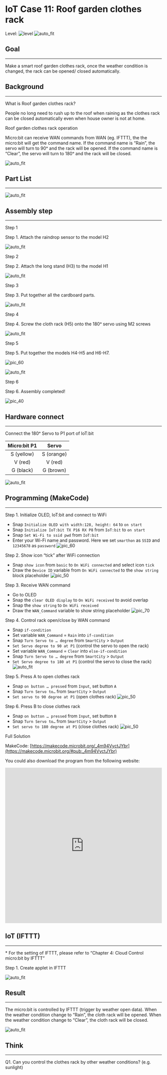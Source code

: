 # IoT Case 11: Roof garden clothes rack

Level: ![level](images/level4.png)
![auto_fit](images/Case11/case-11.png)<P>

## Goal
<HR>

Make a smart roof garden clothes rack, once the weather condition is changed, the rack can be opened/ closed automatically.

## Background
<HR>

<span id="subtitle">What is Roof garden clothes rack?</span><BR><P>
People no long need to rush up to the roof when raining as the clothes rack can be closed automatically even when house owner is not at home.<BR><P>
<span id="subtitle">Roof garden clothes rack operation</span><BR><P>
Micro:bit can receive WAN commands from WAN (eg. IFTTT), the the micro:bit will get the command name. If the command name is “Rain”, the servo will turn to 90ᵒ and the rack will be opened. If the command name is “Clear”, the servo will turn to 180ᵒ and the rack will be closed.<BR><P>
![auto_fit](images/Case11/Concept-diagram-Case11.png)<P>

## Part List
<HR>

![auto_fit](images/Case11/Case11_parts.png)<P>
 
## Assembly step
<HR>

<span id="subtitle">Step 1</span><BR><P>
Step 1. Attach the raindrop sensor to the model H2<BR><P>
![auto_fit](images/Case11/Case11_ass1.png)<P>
<span id="subtitle">Step 2</span><BR><P>
Step 2. Attach the long stand (H3) to the model H1<BR><P>
![auto_fit](images/Case11/Case11_ass2.png)<P>
<span id="subtitle">Step 3</span><BR><P>
Step 3. Put together all the cardboard parts.<BR><P>
![auto_fit](images/Case11/Case11_ass3.png)<P>
<span id="subtitle">Step 4</span><BR><P>
Step 4. Screw the cloth rack (H5) onto the 180ᵒ servo using M2 screws  <BR><P>
![auto_fit](images/Case11/Case11_ass4.png)<P>
<span id="subtitle">Step 5</span><BR><P>
Step 5. Put together the models H4-H5 and H6-H7. <BR><P>
![pic_60](images/Case11/Case11_ass5.png)<P>
![auto_fit](images/Case11/Case11_ass6.png)<P>
<span id="subtitle">Step 6</span><BR><P>
Step 6. Assembly completed!<BR><P>
![pic_40](images/Case11/Case11_ass7.png)<P>


## Hardware connect
<HR>

Connect the 180ᵒ Servo to P1 port of IoT:bit<BR><P>

Micro:bit P1|Servo
:-: | :-: 
S (yellow) |S (orange)
V (red)	| V (red)
G (black) | G (brown)

![auto_fit](images/Case11/Case11_hardware.png)<P>

## Programming (MakeCode)
<HR>

<span id="subtitle">Step 1. Initialize OLED, IoT:bit and connect to WiFi</span><BR><P>
* Snap `Initialize OLED with width:128, height: 64` to `on start`
* Snap `Initialize IoT:bit TX P16 RX P8` from `IoT:bit` to `on start`
* Snap `Set Wi-Fi to ssid pwd` from `IoT:bit`
* Enter your Wi-Fi name and password. Here we set `smarthon` as `SSID` and `12345678` as `password`
![pic_60](images/Case11/Case11_p1.png)<P>

<span id="subtitle">Step 2. Show icon “tick” after WiFi connection</span><BR><P>
* Snap `show icon` from `basic` to `On WiFi connected` and select icon `tick`
* Draw the `Device ID` variable from `On WiFi connected` to the `show string` block placeholder
![pic_50](images/Case11/Case11_p2.png)<P>

<span id="subtitle">Step 3. Receive WAN command</span><BR><P>
* Go to OLED
* Snap the `clear OLED display` to `On WiFi received` to avoid overlap
* Snap the `show string` to `On WiFi received`
* Draw the `WAN_Command` variable to show string placeholder
![pic_70](images/Case11/Case11_p3.png)<P>

<span id="subtitle">Step 4. Control rack open/close by WAN command</span><BR><P>
* Snap `if-condition`
* Set variable `WAN_Command` = `Rain` into `if-condition`
* Snap `Turn Servo to … degree` from `SmartCity` > `Output`
* `Set Servo degree to 90 at P1` (control the servo to open the rack)
* Set variable `WAN_Command` = `Clear` into `else-if-condition`
* Snap `Turn Servo to … degree` from `SmartCity` > `Output`
* `Set Servo degree to 180 at P1` (control the servo to close the rack)
![auto_fit](images/Case11/Case11_p4.png)<P>

<span id="subtitle">Step 5. Press A to open clothes rack</span><BR><P>
* Snap `on button … pressed` from `Input`, set button `A`
* Snap `Turn Servo to…` from `SmartCity` > `Output`
* `Set servo to 90 degree at P1` (open clothes rack)
![pic_50](images/Case11/Case11_p5.png)<P>

<span id="subtitle">Step 6. Press B to close clothes rack</span><BR><P>
* Snap `on button … pressed` from `Input`, set button `B`
* Snap `Turn Servo to…` from `SmartCity` > `Output`
* `Set servo to 180 degree at P1` (close clothes rack)
![pic_50](images/Case11/Case11_p6.png)<P>


<span id="subtitle">Full Solution<BR><P>
MakeCode: [https://makecode.microbit.org/_4m94VyctJYbr](https://makecode.microbit.org/#pub:_4m94VyctJYbr)<BR><P>
You could also download the program from the following website:<BR>
<iframe src="https://makecode.microbit.org/#pub:_4m94VyctJYbr" width="100%" height="500" frameborder="0"></iframe>


## IoT (IFTTT)
<HR>

<span id="remarks">* For the setting of IFTTT, please refer to “Chapter 4: Cloud Control micro:bit by IFTTT”</span><BR><P>

<span id="subtitle">Step 1. Create applet in IFTTT<BR><P>
![auto_fit](images/Case11/Case11_iot1.png)<P>


## Result
<HR>

The micro:bit is controlled by IFTTT (trigger by weather open data). When the weather condition change to “Rain”, the cloth rack will be opened. When the weather condition change to “Clear”, the cloth rack will be closed.<BR><P>
![auto_fit](images/Case11/Case11_result.gif)<P>

## Think
<HR>

Q1. Can you control the clothes rack by other weather conditions? (e.g. sunlight)<BR><P>
